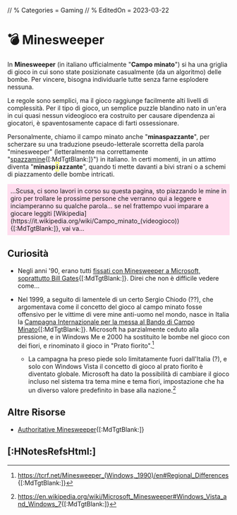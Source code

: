 // % Categories = Gaming
// % EditedOn = 2023-03-22

<style>/*
*/#Body {
	Color: #000000;
	Background: url('[staticoso:CustomPath:Assets]/Media/Minesweeper/XP-Window-www.techradar.com.webp'), #C0C0C0;
	Background-Size: 100% auto;
	Background-Position: Center;
}
/**/#LeftBoxContainer, #RightBoxContainer { Color: #000000; }
/*
*/#MainBox {
	Background: RGBA(192, 192, 192, 0.80);
	backdrop-filter: blur(5px);
}
</style>

# 💣 Minesweeper

In **Minesweeper** (in italiano ufficialmente "**Campo minato**") si ha una griglia di gioco in cui sono state posizionate casualmente (da un algoritmo) delle bombe. Per vincere, bisogna individuarle tutte senza farne esplodere nessuna.

Le regole sono semplici, ma il gioco raggiunge facilmente alti livelli di complessità. Per il tipo di gioco, un semplice puzzle blandino nato in un'era in cui quasi nessun videogioco era costruito per causare dipendenza ai giocatori, è spaventosamente capace di farti ossessionare.

Personalmente, chiamo il campo minato anche "**minaspazzante**", per scherzare su una traduzione pseudo-letterale scorretta della parola "minesweeper" (letteralmente ma correttamente "[spazzamine](https://it.wikipedia.org/wiki/Dragamine){[:MdTgtBlank:]}") in italiano. In certi momenti, in un attimo diventa "**minasp<span style="border: 2px dotted yellow;">i</span>azzante**", quando ti mette davanti a bivi strani o a schemi di piazzamento delle bombe intricati.

<p markdown=1 style=background:#fde;padding:0.5em;>...Scusa, ci sono lavori in corso su questa pagina, sto piazzando le mine in giro per trollare le prossime persone che verranno qui a leggere e inciamperanno su qualche parola... se nel frattempo vuoi imparare a giocare leggiti [Wikipedia](https://it.wikipedia.org/wiki/Campo_minato_(videogioco)){[:MdTgtBlank:]}, vai va...</p>

## Curiosità

* Negli anni '90, erano tutti [fissati con Minesweeper a Microsoft, soprattutto Bill Gates](https://arstechnica.com/gaming/2023/02/how-bill-gates-minesweeper-addiction-helped-lead-to-the-xbox/){[:MdTgtBlank:]}. Direi che non è difficile vedere come...

* Nel 1999, a seguito di lamentele di un certo Sergio Chiodo (??), che argomentava come il concetto del gioco al campo minato fosse offensivo per le vittime di vere mine anti-uomo nel mondo, nasce in Italia la [Campagna Internazionale per la messa al Bando di Campo Minato](http://fc.retecivica.milano.it/rcmweb/fnm/princ.htm#italiano){[:MdTgtBlank:]}. Microsoft ha parzialmente ceduto alla pressione, e in Windows Me e 2000 ha sostituito le bombe nel gioco con dei fiori, e rinominato il gioco in "Prato fiorito".[^Regional_Differences]

	* La campagna ha preso piede solo limitatamente fuori dall'Italia (?), e solo con Windows Vista il concetto di gioco al prato fiorito è diventato globale. Microsoft ha dato la possibilità di cambiare il gioco incluso nel sistema tra tema mine e tema fiori, impostazione che ha un diverso valore predefinito in base alla nazione.[^Windows_Vista_and_Windows_7]

## Altre Risorse

* [Authoritative Minesweeper](https://minesweepergame.com/){[:MdTgtBlank:]}

## [:HNotesRefsHtml:]

[^Regional_Differences]: <https://tcrf.net/Minesweeper_(Windows,_1990)/en#Regional_Differences>{[:MdTgtBlank:]}
[^Windows_Vista_and_Windows_7]: <https://en.wikipedia.org/wiki/Microsoft_Minesweeper#Windows_Vista_and_Windows_7>{[:MdTgtBlank:]}
[^PageBg]: **Sfondo della Pagina**: [Fonte](https://www.techradar.com/news/gaming/the-most-successful-game-ever-a-history-of-minesweeper-596504){[:MdTgtBlank:]}
